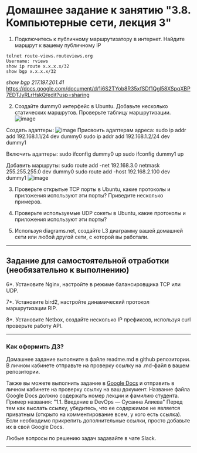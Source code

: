 # Домашнее задание к занятию "3.8. Компьютерные сети, лекция 3"

1. Подключитесь к публичному маршрутизатору в интернет. Найдите маршрут к вашему публичному IP
```
telnet route-views.routeviews.org
Username: rviews
show ip route x.x.x.x/32
show bgp x.x.x.x/32
```
_show bgp 217.197.201.41_
https://docs.google.com/document/d/1i6S2TYob8R35xfSDf1Qgl58XSpqXBP7EDTJyRLrHskQ/edit?usp=sharing

2. Создайте dummy0 интерфейс в Ubuntu. Добавьте несколько статических маршрутов. Проверьте таблицу маршрутизации.
![image](https://user-images.githubusercontent.com/48878229/136662242-15bfb252-0912-4ca3-8063-8d7da61dc5ab.png)

Создать адаптеры:
![image](https://user-images.githubusercontent.com/48878229/136260074-a3ee0e8c-86ac-48f8-adf5-bdf9ae694a31.png)
Присвоить адаптерам адреса:
sudo ip addr add 192.168.1.1/24 dev dummy0
sudo ip addr add 192.168.1.2/24 dev dummy1

Включить адаптеры:
sudo ifconfig dummy0 up
sudo ifconfig dummy1 up

Добавить маршруты:
sudo route add -net 192.168.3.0 netmask 255.255.255.0 dev dummy0
sudo route add -host 192.168.2.100 dev dummy1
![image](https://user-images.githubusercontent.com/48878229/136665470-5905156f-e988-48e9-b479-dfb866bcb326.png)


3. Проверьте открытые TCP порты в Ubuntu, какие протоколы и приложения используют эти порты? Приведите несколько примеров.

4. Проверьте используемые UDP сокеты в Ubuntu, какие протоколы и приложения используют эти порты?

5. Используя diagrams.net, создайте L3 диаграмму вашей домашней сети или любой другой сети, с которой вы работали. 

 ---
## Задание для самостоятельной отработки (необязательно к выполнению)

6*. Установите Nginx, настройте в режиме балансировщика TCP или UDP.

7*. Установите bird2, настройте динамический протокол маршрутизации RIP.

8*. Установите Netbox, создайте несколько IP префиксов, используя curl проверьте работу API.

 ---

### Как оформить ДЗ?

Домашнее задание выполните в файле readme.md в github репозитории. В личном кабинете отправьте на проверку ссылку на .md-файл в вашем репозитории.

Также вы можете выполнить задание в [Google Docs](https://docs.google.com/document/u/0/?tgif=d) и отправить в личном кабинете на проверку ссылку на ваш документ.
Название файла Google Docs должно содержать номер лекции и фамилию студента. Пример названия: "1.1. Введение в DevOps — Сусанна Алиева"
Перед тем как выслать ссылку, убедитесь, что ее содержимое не является приватным (открыто на комментирование всем, у кого есть ссылка). 
Если необходимо прикрепить дополнительные ссылки, просто добавьте их в свой Google Docs.

Любые вопросы по решению задач задавайте в чате Slack.

---
